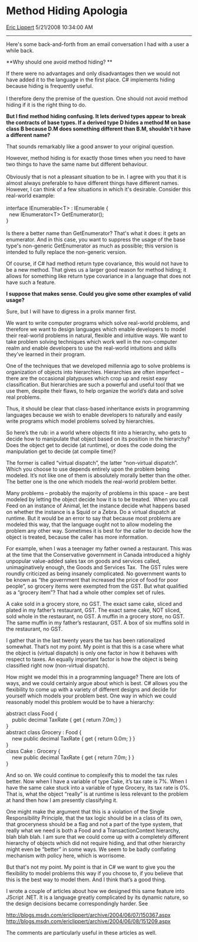 # Method Hiding Apologia

[Eric Lippert](https://social.msdn.microsoft.com/profile/Eric%20Lippert) 5/21/2008 10:34:00 AM

-----

Here's some back-and-forth from an email conversation I had with a user a while back.

**Why should one avoid method hiding? **

If there were no advantages and only disadvantages then we would not have added it to the language in the first place. C\# implements hiding because hiding is frequently useful.   
   
I therefore deny the premise of the question. One should not avoid method hiding if it is the right thing to do.

**But I find method hiding confusing. It lets derived types appear to break the contracts of base types. If a derived type D hides a method M on base class B because D.M does something different than B.M, shouldn't it have a different name?**

That sounds remarkably like a good answer to your original question.

However, method hiding is for exactly those times when you need to have two things to have the same name but different behaviour.  
   
Obviously that is not a pleasant situation to be in. I agree with you that it is almost always preferable to have different things have different names. However, I can think of a few situations in which it's desirable. Consider this real-world example:  
   
interface IEnumerable\<T\> : IEnumerable {  
  new IEnumerator\<T\> GetEnumerator();  
}  
   
Is there a better name than GetEnumerator? That's what it does: it gets an enumerator. And in this case, you want to suppress the usage of the base type's non-generic GetEnumerator as much as possible; this version is intended to fully replace the non-generic version.

Of course, if C\# had method return type covariance, this would not have to be a new method. That gives us a larger good reason for method hiding; it allows for something like return type covariance in a language that does not have such a feature.

**I suppose that makes sense. Could you give some other examples of valid usage?**

Sure, but I will have to digress in a prolix manner first.

We want to write computer programs which solve real-world problems, and therefore we want to design languages which enable developers to model their real-world problems in natural, flexible and intuitive ways. We want to take problem solving techniques which work well in the non-computer realm and enable developers to use the real-world intuitions and skills they’ve learned in their program.

One of the techniques that we developed millennia ago to solve problems is organization of objects into hierarchies. Hierarchies are often imperfect – there are the occasional platypuses which crop up and resist easy classification. But hierarchies are such a powerful and useful tool that we use them, despite their flaws, to help organize the world’s data and solve real problems.

Thus, it should be clear that class-based inheritance exists in programming languages because we wish to enable developers to naturally and easily write programs which model problems solved by hierarchies.

So here’s the rub: in a world where objects fit into a hierarchy, who gets to decide how to manipulate that object based on its position in the hierarchy?  Does the object get to decide (at runtime), or does the code doing the manipulation get to decide (at compile time)? 

The former is called “virtual dispatch”, the latter “non-virtual dispatch”.  Which you choose to use depends entirely upon the problem being modeled. It’s not like one of them is absolutely morally better than the other. The better one is the one which models the real-world problem better.

Many problems – probably the majority of problems in this space – are best modeled by letting the object decide how it is to be treated.  When you call Feed on an instance of Animal, let the instance decide what happens based on whether the instance is a Squid or a Zebra. Do a virtual dispatch at runtime. But it would be an error to say that because most problems are modeled this way, that the language ought not to allow modeling the problem any other way. Sometimes it is best for the caller to decide how the object is treated, because the caller has more information.

For example, when I was a teenager my father owned a restaurant. This was at the time that the Conservative government in Canada introduced a highly unpopular value-added sales tax on goods and services called, unimaginatively enough, the Goods and Services Tax.  The GST rules were roundly criticized as being insanely complicated. No government wants to be known as “the government that increased the price of food for poor people”, so grocery items were exempted from the GST. But what qualified as a “grocery item”? That had a whole other complex set of rules.

A cake sold in a grocery store, no GST. The exact same cake, sliced and plated in my father’s restaurant, GST. The exact same cake, NOT sliced, sold whole in the restaurant, no GST. A muffin in a grocery store, no GST. The same muffin in my father’s restaurant, GST. A box of six muffins sold in the restaurant, no GST.

I gather that in the last twenty years the tax has been rationalized somewhat. That’s not my point. My point is that this is a case where what the object is (virtual dispatch) is only one factor in how it behaves with respect to taxes. An equally important factor is how the object is being classified right now (non-virtual dispatch).

How might we model this in a programming language? There are lots of ways, and we could certainly argue about which is best. C\# allows you the flexibility to come up with a variety of different designs and decide for yourself which models your problem best. One way in which we could reasonably model this problem would be to have a hierarchy:

 

abstract class Food {  
    public decimal TaxRate { get { return 7.0m;} }  
}  
abstract class Grocery : Food {  
    new public decimal TaxRate { get { return 0.0m; } }  
}  
class Cake : Grocery {  
    new public decimal TaxRate { get { return 7.0m; } }  
}

And so on. We could continue to complexify this to model the tax rules better. Now when I have a variable of type Cake, it’s tax rate is 7%. When I have the same cake stuck into a variable of type Grocery, its tax rate is 0%. That is, what the object “really” is at runtime is less relevant to the problem at hand then how I am presently classifying it.

One might make the argument that this is a violation of the Single Responsibility Principle, that the tax logic should be in a class of its own, that groceryness should be a flag and not a part of the type system, that really what we need is both a Food and a TransactionContext hierarchy, blah blah blah. I am sure that we could come up with a completely different hierarchy of objects which did not require hiding, and that other hierarchy might even be “better” in some ways. We seem to be badly conflating mechanism with policy here, which is worrisome.

But that's not my point. My point is that in C\# we want to give you the flexibility to model problems this way if you choose to, if you believe that this is the best way to model them. And I think that’s a good thing.

I wrote a couple of articles about how we designed this same feature into JScript .NET. It is a language greatly complicated by its dynamic nature, so the design decisions became correspondingly harder. See

<http://blogs.msdn.com/ericlippert/archive/2004/06/07/150367.aspx>  
<http://blogs.msdn.com/ericlippert/archive/2004/06/08/151209.aspx>

The comments are particularly useful in these articles as well.

